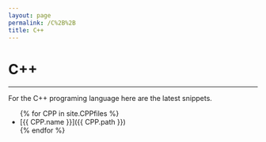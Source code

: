 ```yaml
---
layout: page
permalink: /C%2B%2B
title: C++
---
```


# C++

---

For the C++ programing language here are the latest snippets.

<ul>
  {% for CPP in site.CPPfiles %}
    <li>
      [{{ CPP.name }}]({{ CPP.path }})
    </li>
  {% endfor %}
</ul>
